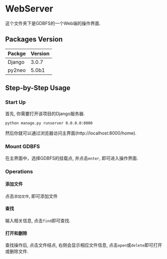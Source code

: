 # WebServer

这个文件夹下是GDBFS的一个Web端的操作界面.

## Packages Version

|Packge|Version|
|:-|:-|
|Django|3.0.7|
|py2neo|5.0b1|

## Step-by-Step Usage

### Start Up

首先, 你需要打开该项目的Django服务器.

```shell script
python manage.py runserver 0.0.0.0:8000
```

然后你就可以通过浏览器访问主界面(http://localhost:8000/home).

### Mount GDBFS

在主界面中，选择GDBFS的挂载点, 并点击`enter`, 即可进入操作界面.

### Operations

#### 添加文件

点击`添加文件`, 即可添加文件

#### 查找

输入相关信息, 点击`find`即可查找.

#### 打开和删除

查找操作后, 点击文件结点, 右侧会显示相应文件信息, 点击`open`或`delete`即可打开或删除文件.
